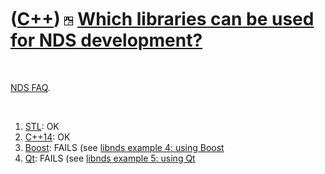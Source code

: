 



 

 

 

 

 

([C++](Cpp.md)) ![NDS](PicNds.png) [Which libraries can be used for NDS development?](CppNdsLibraries.md)
===========================================================================================================

 

[NDS FAQ](CppNdsFaq.md).

 

1.  [STL](CppStl.md): OK
2.  [C++14](CppCpp14.md): OK
3.  [Boost](CppBoost.md): FAILS (see [libnds example 4: using
    Boost](CppLibndsExample4.md)
4.  [Qt](CppQt.md): FAILS (see [libnds example 5: using
    Qt](CppLibndsExample5.md)

 

 

 

 

 





 



